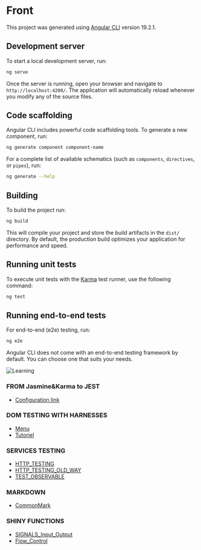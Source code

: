 # Front

This project was generated using [Angular CLI](https://github.com/angular/angular-cli) version 19.2.1.

## Development server

To start a local development server, run:

```bash
ng serve
```

Once the server is running, open your browser and navigate to `http://localhost:4200/`. The application will automatically reload whenever you modify any of the source files.

## Code scaffolding

Angular CLI includes powerful code scaffolding tools. To generate a new component, run:

```bash
ng generate component component-name
```

For a complete list of available schematics (such as `components`, `directives`, or `pipes`), run:

```bash
ng generate --help
```

## Building

To build the project run:

```bash
ng build
```

This will compile your project and store the build artifacts in the `dist/` directory. By default, the production build optimizes your application for performance and speed.

## Running unit tests

To execute unit tests with the [Karma](https://karma-runner.github.io) test runner, use the following command:

```bash
ng test
```

## Running end-to-end tests

For end-to-end (e2e) testing, run:

```bash
ng e2e
```

Angular CLI does not come with an end-to-end testing framework by default. You can choose one that suits your needs.

![Learning](https://plurisacademy.com/media/k2/items/cache/787ae9ec9023a82f5aa7e4c1a64f73cb_XL.jpg)

### FROM Jasmine&Karma to JEST
* [Configuration link](https://www.npmjs.com/package/@briebug/jest-schematic/v/2.0.0)

### DOM TESTING WITH HARNESSES
* [Menu](https://github.com/angular/components/blob/main/src/material/menu/testing/menu-harness.spec.ts)
* [Tutoriel](https://blog.angulartraining.com/how-to-use-angular-material-harnesses-to-improve-your-component-tests-7fe6359f67ce)

### SERVICES TESTING
* [HTTP_TESTING](https://angular.dev/guide/http/testing)
* [HTTP_TESTING_OLD_WAY](https://gurindernarang.medium.com/complete-guide-to-test-angular-service-having-a-dependency-over-httpclient-rest-api-c2fe9ede4ab3)
* [TEST_OBSERVABLE](https://angular.fr/unit-tests/subject)

### MARKDOWN
* [CommonMark](https://commonmark.org/help/)

### SHINY FUNCTIONS
* [SIGNALS_Input_Output](https://blog.angular-university.io/angular-signal-components/)
* [Flow_Control](https://angular.fr/template-syntax/control-flow)
